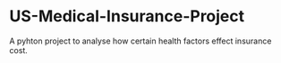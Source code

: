 # US-Medical-Insurance-Project
A pyhton project to analyse how certain health factors effect insurance cost.
